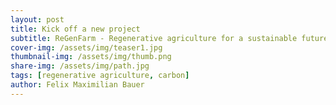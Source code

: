 ```yaml
---
layout: post
title: Kick off a new project
subtitle: ReGenFarm - Regenerative agriculture for a sustainable future
cover-img: /assets/img/teaser1.jpg
thumbnail-img: /assets/img/thumb.png
share-img: /assets/img/path.jpg
tags: [regenerative agriculture, carbon]
author: Felix Maximilian Bauer 
---
```



